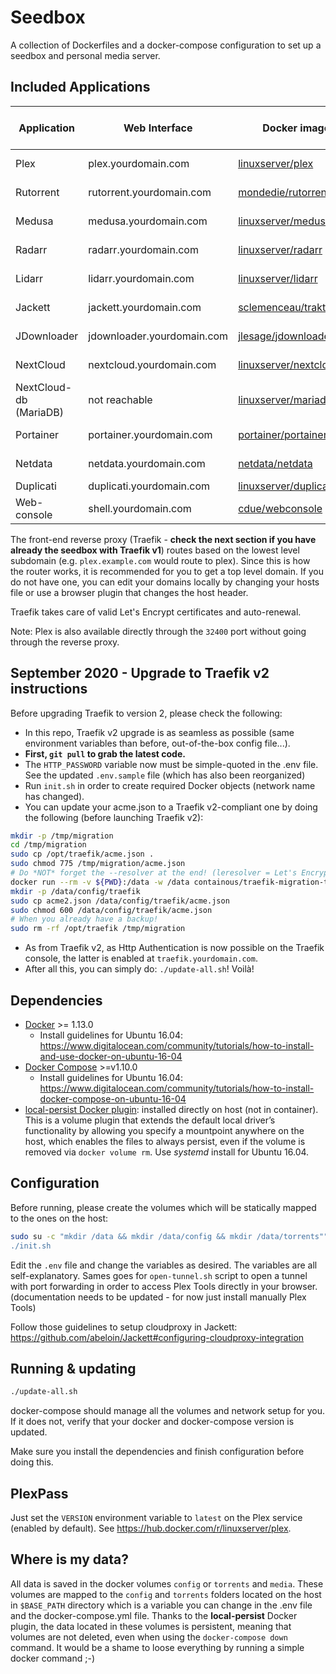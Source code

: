 # Seedbox

A collection of Dockerfiles and a docker-compose configuration to set up a
seedbox and personal media server.

## Included Applications

| Application          | Web Interface              | Docker image                                                           | Version (image tag) | Notes               |
-----------------------|----------------------------|------------------------------------------------------------------------|-------------------------|---------------------|
| Plex                 | plex.yourdomain.com        | [linuxserver/plex](https://hub.docker.com/r/linuxserver/plex)          | *latest*                | Media Streaming     |
| Rutorrent            | rutorrent.yourdomain.com   | [mondedie/rutorrent](https://hub.docker.com/r/mondedie/rutorrent)      | *latest*                | Torrents downloader |
| Medusa               | medusa.yourdomain.com      | [linuxserver/medusa](https://hub.docker.com/r/linuxserver/medusa)      | *latest*               | TV Shows monitor    |
| Radarr               | radarr.yourdomain.com      | [linuxserver/radarr](https://hub.docker.com/r/linuxserver/radarr)      | *latest*                | Movies monitor      |
| Lidarr               | lidarr.yourdomain.com      | [linuxserver/lidarr](https://hub.docker.com/r/linuxserver/lidarr)      | *latest*               | Music monitor       |
| Jackett              | jackett.yourdomain.com     | [sclemenceau/trakttoplex](https://hub.docker.com/r/sclemenceau/docker-jackett)    | *cloudproxy*      | Tracker indexer     |
| JDownloader          | jdownloader.yourdomain.com | [jlesage/jdownloader-2](https://hub.docker.com/r/jlesage/jdownloader-2)| *latest*                | Direct downloader   |
| NextCloud            | nextcloud.yourdomain.com   | [linuxserver/nextcloud](https://hub.docker.com/r/linuxserver/nextcloud)| *latest*                | Files management    |
| NextCloud-db (MariaDB) | not reachable   | [linuxserver/mariadb](https://hub.docker.com/r/linuxserver/mariadb)  | *latest*                | DB for Nextcloud    |
| Portainer            | portainer.yourdomain.com   | [portainer/portainer](https://hub.docker.com/r/portainer/portainer)    | *latest*                | Container management|
| Netdata              | netdata.yourdomain.com     | [netdata/netdata](https://hub.docker.com/r/netdata/netdata)            | *latest*                | Server monitoring   |
| Duplicati            | duplicati.yourdomain.com   | [linuxserver/duplicati](https://hub.docker.com/r/linuxserver/duplicati)| *latest*                | Backups             |
| Web-console          | shell.yourdomain.com       | [cdue/webconsole](https://hub.docker.com/r/cdue/webconsole)            | *latest*               | TV Shows monitor    |

<!-- | Sonarr               | sonarr.yourdomain.com      | [linuxserver/sonarr](https://hub.docker.com/r/linuxserver/sonarr)      | *preview*               | TV Shows monitor    | -->
<!-- | Bazarr               | bazarr.yourdomain.com      | [linuxserver/bazarr](https://hub.docker.com/r/linuxserver/bazarr)      | *latest*                | Subtitles monitor   | -->
<!-- | Tautulli (plexPy)    | tautulli.yourdomain.com    | [linuxserver/tautulli](https://hub.docker.com/r/linuxserver/tautulli)  | *latest*                | Plex stats and admin| -->
The front-end reverse proxy (Traefik - **check the next section if you have already the seedbox with Traefik v1**) routes based on the lowest level subdomain
 (e.g. `plex.example.com` would route to plex). Since this is how the router
works, it is recommended for you to get a top level domain. If you do not have
one, you can edit your domains locally by changing your hosts file or use a
browser plugin that changes the host header.

Traefik takes care of valid Let's Encrypt certificates and auto-renewal.

Note: Plex is also available directly through the `32400` port without going
through the reverse proxy.

## September 2020 - Upgrade to Traefik v2 instructions

Before upgrading Traefik to version 2, please check the following:

- In this repo, Traefik v2 upgrade is as seamless as possible (same environment variables than before, out-of-the-box config file...).
- **First, ``git pull`` to grab the latest code.**
- The ``HTTP_PASSWORD`` variable now must be simple-quoted in the .env file. See the updated ``.env.sample`` file (which has also been reorganized)
- Run ``init.sh`` in order to create required Docker objects (network name has changed).
- You can update your acme.json to a Traefik v2-compliant one by doing the following (before launching Traefik v2):

```sh
mkdir -p /tmp/migration
cd /tmp/migration
sudo cp /opt/traefik/acme.json .
sudo chmod 775 /tmp/migration/acme.json
# Do *NOT* forget the --resolver at the end! (leresolver = Let's Encrypt resolver, see traefik/traefik.yml)
docker run --rm -v ${PWD}:/data -w /data containous/traefik-migration-tool acme -i acme.json -o acme2.json --resolver leresolver
mkdir -p /data/config/traefik
sudo cp acme2.json /data/config/traefik/acme.json
sudo chmod 600 /data/config/traefik/acme.json
# When you already have a backup!
sudo rm -rf /opt/traefik /tmp/migration
```

- As from Traefik v2, as Http Authentication is now possible on the Traefik console, the latter is enabled at ``traefik.yourdomain.com``.
- After all this, you can simply do: ``./update-all.sh``! Voilà!

## Dependencies

- [Docker](https://github.com/docker/docker) >= 1.13.0
    + Install guidelines for Ubuntu 16.04: https://www.digitalocean.com/community/tutorials/how-to-install-and-use-docker-on-ubuntu-16-04
- [Docker Compose](https://github.com/docker/compose) >=v1.10.0
    + Install guidelines for Ubuntu 16.04: https://www.digitalocean.com/community/tutorials/how-to-install-docker-compose-on-ubuntu-16-04
- [local-persist Docker plugin](https://github.com/CWSpear/local-persist): installed directly on host (not in container). This is a volume plugin that extends the default local driver’s functionality by allowing you specify a mountpoint anywhere on the host, which enables the files to always persist, even if the volume is removed via `docker volume rm`. Use *systemd* install for Ubuntu 16.04.

## Configuration

Before running, please create the volumes which will be statically mapped to the ones on the host:

```sh
sudo su -c "mkdir /data && mkdir /data/config && mkdir /data/torrents""
./init.sh
```

Edit the `.env` file and change the variables as desired.
The variables are all self-explanatory.
Sames goes for `open-tunnel.sh` script to open a tunnel with port forwarding in order to access Plex Tools directly in your browser. (documentation needs to be updated - for now just install manually Plex Tools)

Follow those guidelines to setup cloudproxy in Jackett: https://github.com/abeloin/Jackett#configuring-cloudproxy-integration

## Running & updating

```sh
./update-all.sh
```

docker-compose should manage all the volumes and network setup for you. If it
does not, verify that your docker and docker-compose version is updated.

Make sure you install the dependencies and finish configuration before doing
this.

## PlexPass

Just set the `VERSION` environment variable to `latest` on the Plex service (enabled by default).
See https://hub.docker.com/r/linuxserver/plex.

## Where is my data?

All data is saved in the docker volumes `config` or `torrents` and `media`.
These volumes are mapped to the `config` and `torrents` folders located on the host in `$BASE_PATH` directory which is a variable you can change in the .env file and the docker-compose.yml file.
Thanks to the **local-persist** Docker plugin, the data located in these volumes is persistent, meaning that volumes are not deleted, even when using the ```docker-compose down``` command. It would be a shame to loose everything by running a simple docker command ;-)
